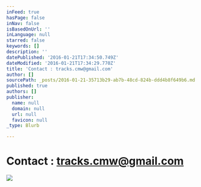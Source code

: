 ```yaml
---
inFeed: true
hasPage: false
inNav: false
isBasedOnUrl: ''
inLanguage: null
starred: false
keywords: []
description: ''
datePublished: '2016-01-21T17:34:50.749Z'
dateModified: '2016-01-21T17:34:29.770Z'
title: 'Contact : tracks.cmw@gmail.com'
author: []
sourcePath: _posts/2016-01-21-35713b29-ab7b-48cd-824b-ddd4b8f649b6.md
published: true
authors: []
publisher:
  name: null
  domain: null
  url: null
  favicon: null
_type: Blurb

---
```

# Contact : tracks.cmw@gmail.com
![](https://s3-us-west-2.amazonaws.com/the-grid-img/p/df6d68f3302f1765162ba3fae265d5b97841c837.jpg)
